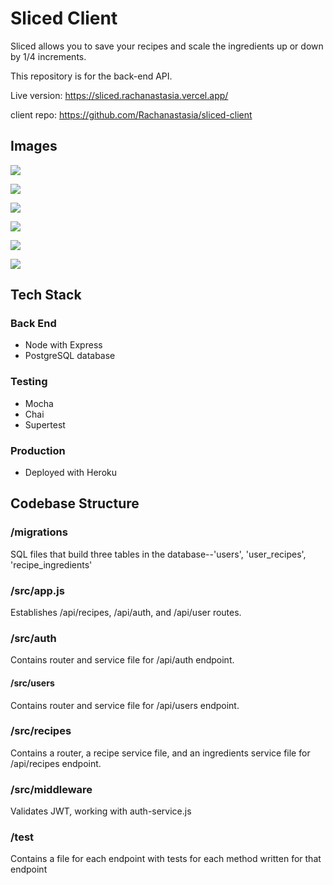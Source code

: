 # Sliced Client

Sliced allows you to save your recipes and scale the ingredients up or down by 1/4 increments.

This repository is for the back-end API.

Live version: https://sliced.rachanastasia.vercel.app/

client repo: https://github.com/Rachanastasia/sliced-client

## Images

![](sliced-home.png)

![](sliced-login.png)

![](recipe-scale-up.png)

![](recipe-scale-down.png)

![](recipe-list.png)

![](add-recipe.png)

## Tech Stack

### Back End

- Node with Express
- PostgreSQL database

### Testing

- Mocha
- Chai
- Supertest

### Production

- Deployed with Heroku

## Codebase Structure

### /migrations

SQL files that build three tables in the database--'users', 'user_recipes', 'recipe_ingredients'

### /src/app.js

Establishes /api/recipes, /api/auth, and /api/user routes.

### /src/auth

Contains router and service file for /api/auth endpoint.

#### /src/users

Contains router and service file for /api/users endpoint.

### /src/recipes

Contains a router, a recipe service file, and an ingredients service file for /api/recipes endpoint.

### /src/middleware

Validates JWT, working with auth-service.js

### /test

Contains a file for each endpoint with tests for each method written for that endpoint
